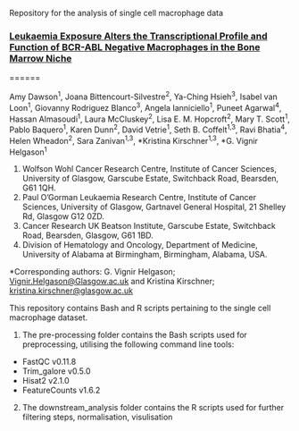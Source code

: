 Repository for the analysis of single cell macrophage data

### <ins> Leukaemia Exposure Alters the Transcriptional Profile and Function of BCR-ABL Negative Macrophages in the Bone Marrow Niche </ins>
======

Amy Dawson<sup>1</sup>, Joana Bittencourt-Silvestre<sup>2</sup>, Ya-Ching Hsieh<sup>3</sup>, Isabel van Loon<sup>1</sup>,
Giovanny Rodriguez Blanco<sup>3</sup>, Angela Ianniciello<sup>1</sup>, Puneet Agarwal<sup>4</sup>, Hassan
Almasoudi<sup>1</sup>, Laura McCluskey<sup>2</sup>, Lisa E. M. Hopcroft<sup>2</sup>, Mary T. Scott<sup>1</sup>, Pablo
Baquero<sup>1</sup>, Karen Dunn<sup>2</sup>, David Vetrie<sup>1</sup>, Seth B. Coffelt<sup>1,3</sup>, Ravi Bhatia<sup>4</sup>, Helen
Wheadon<sup>2</sup>, Sara Zanivan<sup>1,3</sup>, *Kristina Kirschner<sup>1,3</sup>, *G. Vignir Helgason<sup>1</sup>

1. Wolfson Wohl Cancer Research Centre, Institute of Cancer Sciences, University of
Glasgow, Garscube Estate, Switchback Road, Bearsden, G61 1QH. 
2. Paul O’Gorman Leukaemia Research Centre, Institute of Cancer Sciences, University of Glasgow,
Gartnavel General Hospital, 21 Shelley Rd, Glasgow G12 0ZD. 
3. Cancer Research UK Beatson Institute, Garscube Estate, Switchback Road, Bearsden, Glasgow, G61 1BD.
4. Division of Hematology and Oncology, Department of Medicine, University of
Alabama at Birmingham, Birmingham, Alabama, USA.

*Corresponding authors: G. Vignir Helgason; Vignir.Helgason@Glasgow.ac.uk and
Kristina Kirschner; kristina.kirschner@glasgow.ac.uk








This repository contains Bash and R scripts pertaining to the single cell macrophage dataset.

1. The pre-processing folder contains the Bash scripts used for preprocessing, utilising the following command line tools:
  - FastQC v0.11.8 
  - Trim_galore v0.5.0
  - Hisat2 v2.1.0
  - FeatureCounts v1.6.2
 
2. The downstream_analysis folder contains the R scripts used for further filtering steps, normalisation, visulisation  
